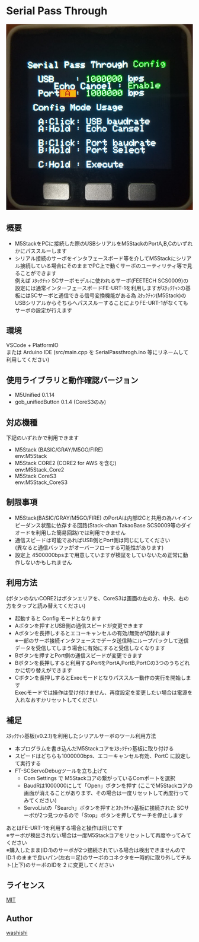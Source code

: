 # Serial Pass Through
![画面イメージ](doc/image/SerialPassthrogh.png)
## 概要  
- M5StackをPCに接続した際のUSBシリアルをM5StackのPortA,B,Cのいずれかにパススルーします  
- シリアル接続のサーボをインタフェースボード等を介してM5Stackにシリアル接続している場合にそのままでPC上で動くサーボのユーティリティ等で見ることができます  
  例えば ｽﾀｯｸﾁｬﾝ SCサーボモデルに使われるサーボ(FEETECH SCS0009)の
  設定には通常インターフェースボードFE-URT-1を利用しますがｽﾀｯｸﾁｬﾝの基板にはSCサーボと通信できる信号変換機能がある為
  ｽﾀｯｸﾁｬﾝ(M5Stack)のUSBシリアルからそちらへパススルーすることによりFE-URT-1がなくてもサーボの設定が行えます

## 環境
  VSCode + PlatformIO  
   または Arduino IDE (src/main.cpp を SerialPassthrogh.ino 等にリネームして利用してください)

## 使用ライブラリと動作確認バージョン
- M5Unified 0.1.14
- gob_unifiedButton 0.1.4 (CoreS3のみ)

## 対応機種
下記のいずれかで利用できます
- M5Stack (BASIC/GRAY/M5GO/FIRE)  
  env:M5Stack
- M5Stack CORE2 (CORE2 for AWS を含む)  
  env:M5Stack_Core2
- M5Stack CoreS3  
  env:M5Stack_CoreS3

## 制限事項
- M5Stack(BASIC/GRAY/M5GO/FIRE) のPortAは内部I2Cと共用の為ハイインピーダンス状態に依存する回路(Stack-chan TakaoBase SCS0009等のダイオードを利用した簡易回路)では利用できません
- 通信スピードは可能であればUSB側とPort側は同じにしてください  
(異なると通信バッファがオーバーフローする可能性があります)
- 設定上 4500000bpsまで用意していますが検証をしていないため正常に動作しないかもしれません

## 利用方法
(ボタンのないCORE2はボタンエリアを、CoreS3は画面の左の方、中央、右の方をタップと読み替えてください)
- 起動すると Config モードとなります
- Aボタンを押すとUSB側の通信スピードが変更できます
- Aボタンを長押しするとエコーキャンセルの有効/無効が切替れます  
※一部のサーボ接続インタフェースでデータ送信時にループバックして送信データを受信してしまう場合に有効にすると受信しなくなります
- Bボタンを押すとPort側の通信スピードが変更できます  
- Bボタンを長押しすると利用するPortをPortA,PortB,PortCの3つのうちどれかに切り替えができます
- Cボタンを長押しするとExecモードとなりパススルー動作の実行を開始します  
 Execモードでは操作は受け付けません、再度設定を変更したい場合は電源を入れなおすかリセットしてください  

## 補足
ｽﾀｯｸﾁｬﾝ基板(v0.2.1)を利用したシリアルサーボのツール利用方法　  
- 本プログラムを書き込んだM5Stackコアをｽﾀｯｸﾁｬﾝ基板に取り付ける
- スピードはどちらも1000000bps、エコーキャンセル有効、PortC に設定して実行する
- FT-SCServoDebugツールを立ち上げて  
  - Com Settings で M5Stackコアの繋がっているComポートを選択
  - BaudRは1000000にして「Open」ボタンを押す (ここでM5Stackコアの画面が消えることがあります、その場合は一度リセットして再度行ってみてください)
  - ServoListの「Search」ボタンを押すとｽﾀｯｸﾁｬﾝ基板に接続された
    SCサーボが2つ見つかるので「Stop」ボタンを押してサーチを停止します  

あとはFE-URT-1を利用する場合と操作は同じです  
※サーボが検出されない場合は一度M5Stackコアをリセットして再度やってみてください  
 ※購入したまま(ID:1)のサーボが2つ接続されている場合は検出できませんので ID:1 のままで良いパン(左右＝足)のサーボのコネクタを一時的に取り外してチルト(上下)のサーボのIDを 2 に変更してください

## ライセンス
[MIT](LICENSE)

## Author
[washishi](https://github.com/washishi)